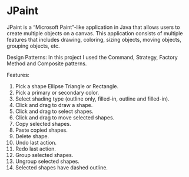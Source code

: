 # JPaint

JPaint is a “Microsoft Paint”-like application in Java that allows users to create multiple objects on a canvas. This application consists of multiple features that includes drawing, coloring, sizing objects, moving objects, grouping objects, etc.



Design Patterns: 
In this project I used the Command, Strategy, Factory Method and Composite patterns.

Features:

1. Pick a shape Ellipse Triangle or Rectangle.
2. Pick a primary or secondary color.
3. Select shading type (outline only, filled-in, outline and filled-in).
4. Click and drag to draw a shape.
5. Click and drag to select shapes.
6. Click and drag to move selected shapes.
7. Copy selected shapes.
8. Paste copied shapes.
9. Delete shape.
10. Undo last action.
11. Redo last action.
12. Group selected shapes.
13. Ungroup selected shapes.
14. Selected shapes have dashed outline.


